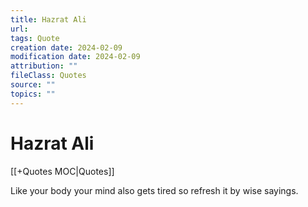 ```yaml
---
title: Hazrat Ali
url: 
tags: Quote
creation date: 2024-02-09
modification date: 2024-02-09
attribution: ""
fileClass: Quotes
source: ""
topics: ""
---
```


# Hazrat Ali

[[+Quotes MOC|Quotes]]

Like your body your mind also gets tired so refresh it by wise sayings.
